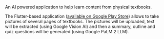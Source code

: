 An AI powered application to help learn content from physical textbooks.

The Flutter-based application ([available on Google Play Store](https://play.google.com/store/apps/details?id=com.raes.quizmonke)) allows to take pictures of several pages of textbooks. 
The pictures will be uploaded, text will be extracted (using Google Vision AI) and then a summary, outline and quiz questions will be generated (using Google PaLM 2 LLM).
